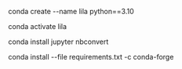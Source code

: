 conda create --name lila python==3.10


conda activate lila



conda install jupyter nbconvert



conda install --file requirements.txt -c conda-forge
